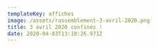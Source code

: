 ```yaml
---
templateKey: affiches
image: /assets/rassemblement-3-avril-2020.png
title: 3 avril 2020 confinés !
date: 2020-04-03T13:10:26.971Z
---
```


